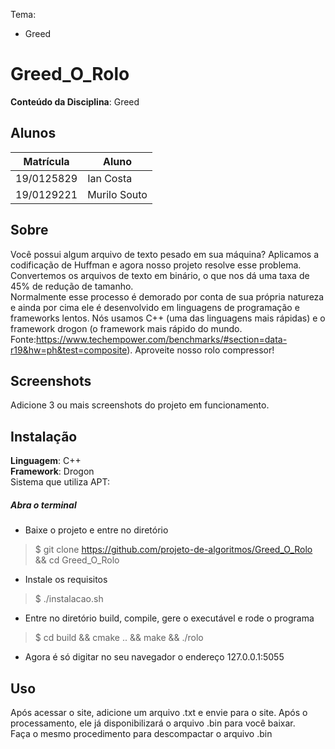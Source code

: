 Tema:
 - Greed

# Greed_O_Rolo

**Conteúdo da Disciplina**: Greed<br>

## Alunos
|Matrícula | Aluno |
| -- | -- |
| 19/0125829 |  Ian Costa  |
| 19/0129221 |  Murilo Souto|

## Sobre 
Você possui algum arquivo de texto pesado em sua máquina? Aplicamos a codificação de Huffman e agora nosso projeto resolve esse problema. Convertemos os arquivos de texto em binário, o que nos dá uma taxa de 45% de redução de tamanho. <br>
Normalmente esse processo é demorado por conta de sua própria natureza e ainda por cima ele é desenvolvido em linguagens de programação e frameworks lentos. Nós usamos C++ (uma das linguagens mais rápidas) e o framework drogon (o framework mais rápido do mundo. Fonte:https://www.techempower.com/benchmarks/#section=data-r19&hw=ph&test=composite). Aproveite nosso rolo compressor! 

## Screenshots
Adicione 3 ou mais screenshots do projeto em funcionamento.

## Instalação 
**Linguagem**: C++<br>
**Framework**: Drogon<br>
Sistema que utiliza APT:

##### Abra o terminal
- Baixe o projeto e entre no diretório
> $ git clone https://github.com/projeto-de-algoritmos/Greed_O_Rolo && cd Greed_O_Rolo
- Instale os requisitos
> $ ./instalacao.sh
- Entre no diretório build, compile, gere o executável e rode o programa
> $ cd build && cmake .. && make && ./rolo
- Agora é só digitar no seu navegador o endereço 127.0.0.1:5055 

## Uso 
Após acessar o site, adicione um arquivo .txt e envie para o site. Após o processamento, ele já disponibilizará o arquivo .bin para você baixar.<br> Faça o mesmo procedimento para descompactar o arquivo .bin




